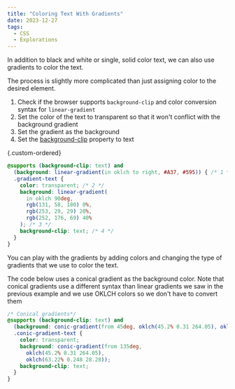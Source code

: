 ```yaml
---
title: "Coloring Text With Gradients"
date: 2023-12-27
tags:
  - CSS
  - Explorations
---
```


In addition to black and white or single, solid color text, we can also use gradients to color the text.

The process is slightly more complicated than just assigning color to the desired element.

1. Check if the browser supports `background-clip` and color conversion syntax for `linear-gradient`
2. Set the color of the text to transparent so that it won't conflict with the background gradient
3. Set the gradient as the background
4. Set the [background-clip](https://developer.mozilla.org/en-US/docs/Web/CSS/background-clip) property to text

{.custom-ordered}

```css
@supports (background-clip: text) and
  (background: linear-gradient(in oklch to right, #A37, #595)) { /* 1 */
  .gradient-text {
    color: transparent; /* 2 */
    background: linear-gradient(
      in oklch 90deg,
      rgb(131, 58, 180) 0%,
      rgb(253, 29, 29) 20%,
      rgb(252, 176, 69) 40%
    ); /* 3 */
    background-clip: text; /* 4 */
  }
}
```

You can play with the gradients by adding colors and changing the type of gradients that we use to color the text.

The code below uses a conical gradient as the background color. Note that conical gradients use a different syntax than linear gradients we saw in the previous example and we use OKLCH colors so we don't have to convert them

```css
/* Conical gradients*/
@supports (background-clip: text) and
  (background: conic-gradient(from 45deg, oklch(45.2% 0.31 264.05), oklch(63.22% 0.248 28.28))) {
  .conic-gradient-text {
    color: transparent;
    background: conic-gradient(from 135deg,
      oklch(45.2% 0.31 264.05),
      oklch(63.22% 0.248 28.28));
    background-clip: text;
  }
}
```
